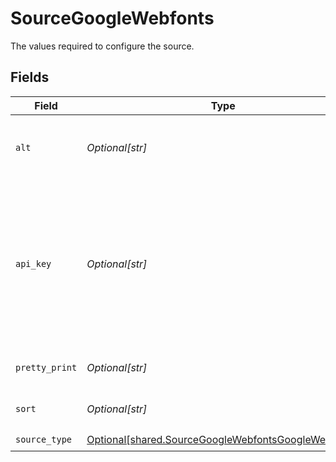 # SourceGoogleWebfonts

The values required to configure the source.


## Fields

| Field                                                                                                                | Type                                                                                                                 | Required                                                                                                             | Description                                                                                                          |
| -------------------------------------------------------------------------------------------------------------------- | -------------------------------------------------------------------------------------------------------------------- | -------------------------------------------------------------------------------------------------------------------- | -------------------------------------------------------------------------------------------------------------------- |
| `alt`                                                                                                                | *Optional[str]*                                                                                                      | :heavy_minus_sign:                                                                                                   | Optional, Available params- json, media, proto                                                                       |
| `api_key`                                                                                                            | *Optional[str]*                                                                                                      | :heavy_check_mark:                                                                                                   | API key is required to access google apis, For getting your's goto google console and generate api key for Webfonts  |
| `pretty_print`                                                                                                       | *Optional[str]*                                                                                                      | :heavy_minus_sign:                                                                                                   | Optional, boolean type                                                                                               |
| `sort`                                                                                                               | *Optional[str]*                                                                                                      | :heavy_minus_sign:                                                                                                   | Optional, to find how to sort                                                                                        |
| `source_type`                                                                                                        | [Optional[shared.SourceGoogleWebfontsGoogleWebfonts]](undefined/models/shared/sourcegooglewebfontsgooglewebfonts.md) | :heavy_check_mark:                                                                                                   | N/A                                                                                                                  |